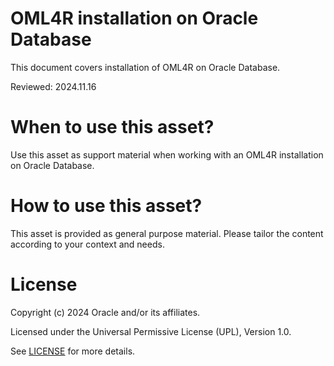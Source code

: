 # OML4R installation on Oracle Database
 
This document covers installation of OML4R on Oracle Database.

Reviewed: 2024.11.16
 

# When to use this asset?

Use this asset as support material when working with an OML4R installation on Oracle Database.


# How to use this asset?

This asset is provided as general purpose material. Please tailor the content according to your context and needs.


# License
 
Copyright (c) 2024 Oracle and/or its affiliates.
 
Licensed under the Universal Permissive License (UPL), Version 1.0.
 
See [LICENSE](https://github.com/oracle-devrel/technology-engineering/blob/main/LICENSE) for more details.
